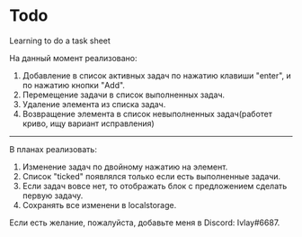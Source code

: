 # Todo
Learning to do a task sheet

На данный момент реализовано: 
1. Добавление в список активных задач по нажатию клавиши "enter", и по нажатию кнопки "Add".
2. Перемещение задачи в список выполненных задач.
3. Удаление элемента из списка задач.
4. Возвращение элемента в список невыполненных задач(работет криво, ищу вариант исправления)
--------------------------------------------------------

В планах реализовать: 
1. Изменение задач по двойному нажатию на элемент.
2. Список "ticked" появлялся только если есть выполненные задачи.
3. Если задач вовсе нет, то отображать блок с предложением сделать первую задачу.
4. Сохранять все изменени в localstorage.

Если есть желание, пожалуйста, добавьте меня в Discord: Ivlay#6687.


